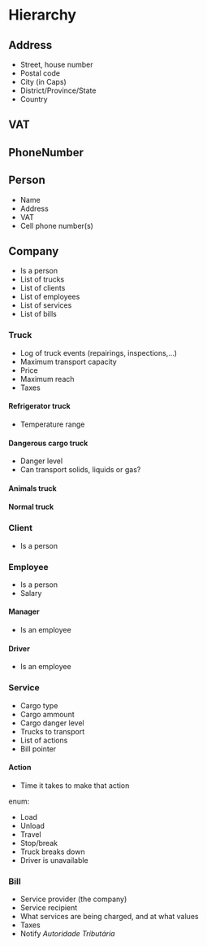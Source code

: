# Hierarchy

## Address
* Street, house number
* Postal code
* City (in Caps)
* District/Province/State
* Country

## VAT

## PhoneNumber

## Person
* Name
* Address
* VAT
* Cell phone number(s)

## Company
* Is a person
* List of trucks
* List of clients
* List of employees
* List of services
* List of bills

### Truck
* Log of truck events (repairings, inspections,...)
* Maximum transport capacity
* Price
* Maximum reach
* Taxes

#### Refrigerator truck
* Temperature range

#### Dangerous cargo truck
* Danger level
* Can transport solids, liquids or gas?

#### Animals truck

#### Normal truck

### Client
* Is a person

### Employee
* Is a person
* Salary

#### Manager
* Is an employee

#### Driver
* Is an employee

### Service
* Cargo type
* Cargo ammount
* Cargo danger level
* Trucks to transport
* List of actions
* Bill pointer

#### Action

* Time it takes to make that action

enum:

* Load
* Unload
* Travel
* Stop/break
* Truck breaks down
* Driver is unavailable

### Bill

* Service provider (the company)
* Service recipient
* What services are being charged, and at what values
* Taxes
* Notify *Autoridade Tributária*
